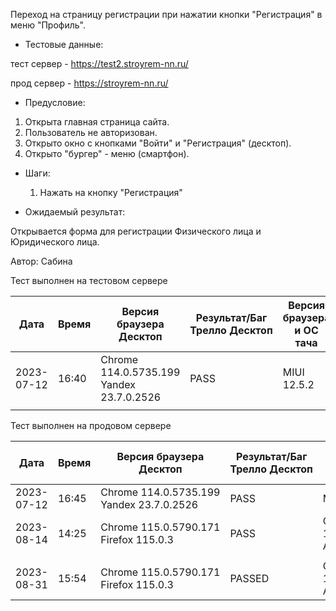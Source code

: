 Переход на страницу регистрации при нажатии кнопки "Регистрация" в меню "Профиль".

* Тестовые данные:

 тест сервер - https://test2.stroyrem-nn.ru/
 
 прод сервер - https://stroyrem-nn.ru/
 
* Предусловие:

 1. Открыта главная страница сайта.
 2. Пользователь не авторизован.
 3. Открыто окно с кнопками "Войти" и "Регистрация" (десктоп).
 4. Открыто "бургер" - меню (смартфон).

* Шаги:

  1. Нажать на кнопку "Регистрация"

* Ожидаемый результат:

 Открывается форма для регистрации Физического лица и Юридического лица.
  
Автор: Сабина

Тест выполнен на тестовом сервере

| Дата | Время | Версия браузера Десктоп | Результат/Баг Трелло Десктоп | Версия браузера и ОС тача | Результат/Баг Трелло Тач | Дата релиза | QA |
| --- | --- | --- | --- | --- | --- | --- | --- |
| 2023-07-12 | 16:40  |Chrome 114.0.5735.199 Yandex 23.7.0.2526 |PASS |MIUI 12.5.2   |PASS   | 16.06.23 | Сабина |
|  |  |  |  |     |  | |  |

Тест выполнен на продовом сервере

| Дата | Время | Версия браузера Десктоп | Результат/Баг Трелло Десктоп | Версия браузера и ОС тача | Результат/Баг Трелло Тач | Дата релиза | QA |
| --- | --- | --- | --- | --- | --- | --- | --- |
|2023-07-12 |  16:45 |Chrome 114.0.5735.199 Yandex 23.7.0.2526 |PASS  | MIUI 12.5.2   |PASS  | 16.06.23 | Сабина |
|2023-08-14 | 14:25 |Chrome 115.0.5790.171 Firefox 115.0.3  |PASS   | Chrome 115.0.5790.166, Android 10 |PASS  |13.08.23 | Татьяна|
|  |  |  |  |     |  | |  |
|2023-08-31 | 15:54 | Chrome 115.0.5790.171 Firefox 115.0.3 | PASSED  | Chrome 115.0.5790.166, Android 13 | PASSED  |31.08.23 | Валерий|